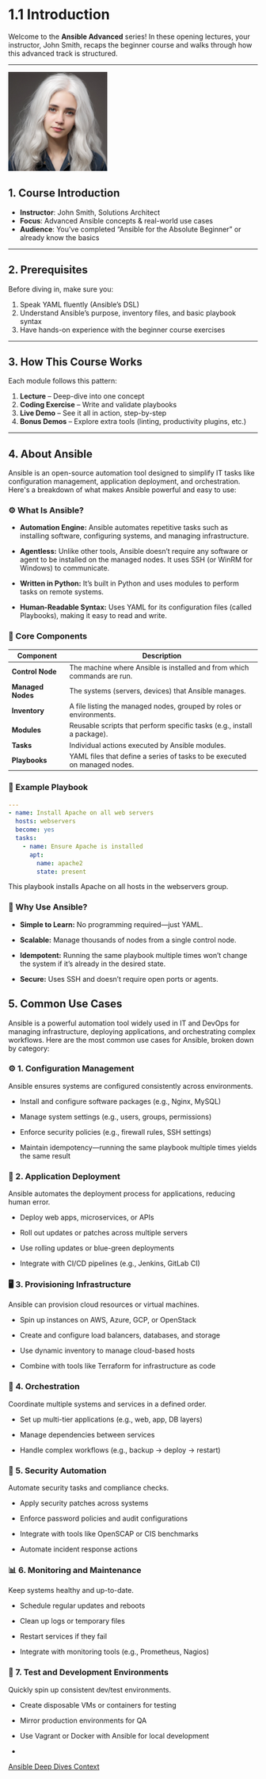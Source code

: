 # 1.1 Introduction

Welcome to the **Ansible Advanced** series! In these opening lectures, your instructor, John Smith, recaps the beginner course and walks through how this advanced track is structured.

---
<img src="images/john-smith.jpg" alt="Instructor John Smith giving a lecture" width="200"/>


## 1. Course Introduction

- **Instructor**: John Smith, Solutions Architect  
- **Focus**: Advanced Ansible concepts & real-world use cases  
- **Audience**: You’ve completed “Ansible for the Absolute Beginner” or already know the basics  

---

## 2. Prerequisites

Before diving in, make sure you:

1. Speak YAML fluently (Ansible’s DSL)  
2. Understand Ansible’s purpose, inventory files, and basic playbook syntax  
3. Have hands-on experience with the beginner course exercises  

---

## 3. How This Course Works

Each module follows this pattern:

1. **Lecture** – Deep-dive into one concept  
2. **Coding Exercise** – Write and validate playbooks  
3. **Live Demo** – See it all in action, step-by-step  
4. **Bonus Demos** – Explore extra tools (linting, productivity plugins, etc.)
   
---

## 4. About Ansible 

Ansible is an open-source automation tool designed to simplify IT tasks like configuration management, application deployment, and orchestration. Here's a breakdown of what makes Ansible powerful and easy to use:

### ⚙️ What Is Ansible?
* **Automation Engine:** Ansible automates repetitive tasks such as installing software, configuring systems, and managing infrastructure.

* **Agentless:** Unlike other tools, Ansible doesn’t require any software or agent to be installed on the managed nodes. It uses SSH (or WinRM for Windows) to communicate.

* **Written in Python:** It’s built in Python and uses modules to perform tasks on remote systems.

* **Human-Readable Syntax:** Uses YAML for its configuration files (called Playbooks), making it easy to read and write.

### 🧱 Core Components


| **Component**     | **Description**                                                                 |
|-------------------|---------------------------------------------------------------------------------|
| **Control Node**  | The machine where Ansible is installed and from which commands are run.         |
| **Managed Nodes** | The systems (servers, devices) that Ansible manages.                            |
| **Inventory**     | A file listing the managed nodes, grouped by roles or environments.             |
| **Modules**       | Reusable scripts that perform specific tasks (e.g., install a package).         |
| **Tasks**         | Individual actions executed by Ansible modules.                                 |
| **Playbooks**     | YAML files that define a series of tasks to be executed on managed nodes.       |

### 📘 Example Playbook

``` yml
---
- name: Install Apache on all web servers
  hosts: webservers
  become: yes
  tasks:
    - name: Ensure Apache is installed
      apt:
        name: apache2
        state: present

```
This playbook installs Apache on all hosts in the webservers group.

### 🚀 Why Use Ansible?
* **Simple to Learn:** No programming required—just YAML.

* **Scalable:** Manage thousands of nodes from a single control node.

* **Idempotent:** Running the same playbook multiple times won’t change the system if it’s already in the desired state.

* **Secure:** Uses SSH and doesn’t require open ports or agents.
  
## 5. Common Use Cases

Ansible is a powerful automation tool widely used in IT and DevOps for managing infrastructure, deploying applications, and orchestrating complex workflows. Here are the most common use cases for Ansible, broken down by category:

### ⚙️ 1. Configuration Management
Ansible ensures systems are configured consistently across environments.

* Install and configure software packages (e.g., Nginx, MySQL)

* Manage system settings (e.g., users, groups, permissions)

* Enforce security policies (e.g., firewall rules, SSH settings)

* Maintain idempotency—running the same playbook multiple times yields the same result

### 🚀 2. Application Deployment
Ansible automates the deployment process for applications, reducing human error.

* Deploy web apps, microservices, or APIs

* Roll out updates or patches across multiple servers

* Use rolling updates or blue-green deployments

* Integrate with CI/CD pipelines (e.g., Jenkins, GitLab CI)

### 🖥️ 3. Provisioning Infrastructure
Ansible can provision cloud resources or virtual machines.

* Spin up instances on AWS, Azure, GCP, or OpenStack

* Create and configure load balancers, databases, and storage

* Use dynamic inventory to manage cloud-based hosts

* Combine with tools like Terraform for infrastructure as code

### 🔄 4. Orchestration
Coordinate multiple systems and services in a defined order.

* Set up multi-tier applications (e.g., web, app, DB layers)

* Manage dependencies between services

* Handle complex workflows (e.g., backup → deploy → restart)

### 🔐 5. Security Automation
Automate security tasks and compliance checks.

* Apply security patches across systems

* Enforce password policies and audit configurations

* Integrate with tools like OpenSCAP or CIS benchmarks

* Automate incident response actions

### 📊 6. Monitoring and Maintenance
Keep systems healthy and up-to-date.

* Schedule regular updates and reboots

* Clean up logs or temporary files

* Restart services if they fail

* Integrate with monitoring tools (e.g., Prometheus, Nagios)

### 🧪 7. Test and Development Environments
Quickly spin up consistent dev/test environments.

* Create disposable VMs or containers for testing

* Mirror production environments for QA

*  Use Vagrant or Docker with Ansible for local development
*  


[Ansible Deep Dives Context](./README.md)
